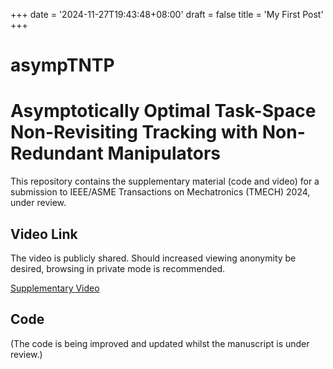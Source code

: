 +++
date = '2024-11-27T19:43:48+08:00'
draft = false
title = 'My First Post'
+++

# asympTNTP

# Asymptotically Optimal Task-Space Non-Revisiting Tracking with Non-Redundant Manipulators

This repository contains the supplementary material (code and video) for a submission to IEEE/ASME Transactions on Mechatronics (TMECH) 2024, under review. 

## Video Link

The video is publicly shared. Should increased viewing anonymity be desired, browsing in private mode is recommended.

[Supplementary Video](https://drive.google.com/file/d/1dP827b0u_nO6jAy9m6lVl1a-cs_cuObz/view?usp=sharing)

## Code

(The code is being improved and updated whilst the manuscript is under review.)

